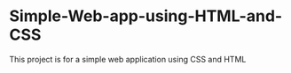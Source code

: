 # Simple-Web-app-using-HTML-and-CSS

This project is for a simple web application using CSS and HTML 
